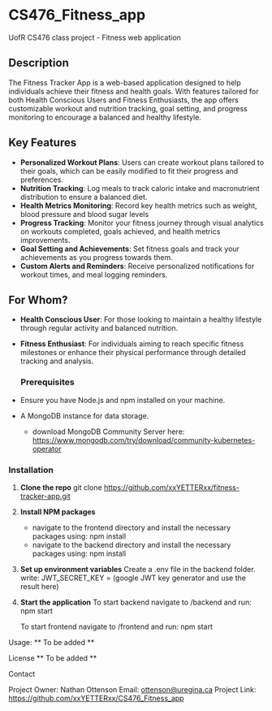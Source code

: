 # CS476_Fitness_app
UofR CS476 class project - Fitness web application
## Description
The Fitness Tracker App is a web-based application designed to help individuals achieve their fitness and health goals. With features tailored for both Health Conscious Users and Fitness Enthusiasts, the app offers customizable workout and nutrition tracking, goal setting, and progress monitoring to encourage a balanced and healthy lifestyle.

## Key Features
- **Personalized Workout Plans**: Users can create workout plans tailored to their goals, which can be easily modified to fit their progress and preferences.
- **Nutrition Tracking**: Log meals to track caloric intake and macronutrient distribution to ensure a balanced diet.
- **Health Metrics Monitoring**: Record key health metrics such as weight, blood pressure and blood sugar levels
- **Progress Tracking**: Monitor your fitness journey through visual analytics on workouts completed, goals achieved, and health metrics improvements.
- **Goal Setting and Achievements**: Set fitness goals and track your achievements as you progress towards them.
- **Custom Alerts and Reminders**: Receive personalized notifications for workout times, and meal logging reminders.

## For Whom?
- **Health Conscious User**: For those looking to maintain a healthy lifestyle through regular activity and balanced nutrition.
- **Fitness Enthusiast**: For individuals aiming to reach specific fitness milestones or enhance their physical performance through detailed tracking and analysis.

  ### Prerequisites
- Ensure you have Node.js and npm installed on your machine.
- A MongoDB instance for data storage.
   - download MongoDB Community Server here: https://www.mongodb.com/try/download/community-kubernetes-operator

### Installation
1. **Clone the repo**
   git clone https://github.com/xxYETTERxx/fitness-tracker-app.git
2. **Install NPM packages**
   - navigate to the frontend directory and install the necessary packages using: npm install
   - navigate to the backend directory and install the necessary packages using: npm install
4. **Set up environment variables**
   Create a .env file in the backend folder.
   write: JWT_SECRET_KEY = (google JWT key generator and use the result here)
6. **Start the application**
   To start backend navigate to /backend and run: npm start
   
   To start frontend navigate to /frontend and run: npm start

Usage:
** To be added **

License
** To be added **

Contact

Project Owner: Nathan Ottenson
Email: ottenson@uregina.ca
Project Link: https://github.com/xxYETTERxx/CS476_Fitness_app
